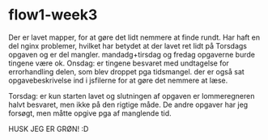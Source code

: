 # flow1-week3
Der er lavet mapper, for at gøre det lidt nemmere at finde rundt. Har haft en del nginx problemer, hvilket har betydet at der lavet ret lidt på Torsdags opgaven og er del mangler.
mandadg+tirsdag og fredag opgaverne burde tingene være ok. 
Onsdag: er tingene besvaret med undtagelse for errorhandling delen, som blev droppet pga tidsmangel. der er også sat opgavebeskrivelse ind i jsfilerne for at gøre det nemmere at læse. 

Torsdag: er kun starten lavet og slutningen af opgaven er lommeregneren halvt besvaret, men ikke på den rigtige måde. De andre opgaver har jeg forsøgt, men måtte opgive pga af manglende tid. 

HUSK JEG ER GRØN! :D  
